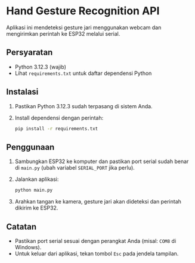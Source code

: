 # Hand Gesture Recognition API

Aplikasi ini mendeteksi gesture jari menggunakan webcam dan mengirimkan perintah ke ESP32 melalui serial.

## Persyaratan
- Python 3.12.3 (wajib)
- Lihat `requirements.txt` untuk daftar dependensi Python

## Instalasi
1. Pastikan Python 3.12.3 sudah terpasang di sistem Anda.
2. Install dependensi dengan perintah:
   
   ```bash
   pip install -r requirements.txt
   ```

## Penggunaan
1. Sambungkan ESP32 ke komputer dan pastikan port serial sudah benar di `main.py` (ubah variabel `SERIAL_PORT` jika perlu).
2. Jalankan aplikasi:
   
   ```bash
   python main.py
   ```
3. Arahkan tangan ke kamera, gesture jari akan dideteksi dan perintah dikirim ke ESP32.

## Catatan
- Pastikan port serial sesuai dengan perangkat Anda (misal: `COM8` di Windows).
- Untuk keluar dari aplikasi, tekan tombol `Esc` pada jendela tampilan.
